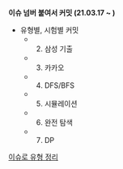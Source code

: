 **이슈 넘버 붙여서 커밋 (21.03.17 ~ )**
- 유형별, 시험별 커밋
    - 2. 삼성 기출
    - 3. 카카오
    - 4. DFS/BFS
    - 5. 시뮬레이션
    - 6. 완전 탐색
    - 7. DP


[이슈로 유형 정리](https://github.com/chulhee23/today_ps/issues)
